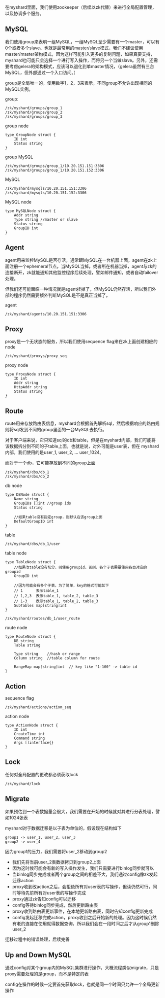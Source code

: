 在myshard里面，我们使用zookeeper（后续以zk代替）来进行全局配置管理，以及协调多个服务。

## MySQL

我们使用group来表明一组MySQL，一组MySQL至少需要有一个master，可以有0个或者多个slave。也就是最常用的master/slave模式，我们不建议使用master/master架构模式，因为这样可能引入更多的复制问题，如果真要支持，myshard也可能只会选择一个进行写入操作，而将另一个当做slave。另外，还需要考虑gelera的架构模式，应该可以退化到单master情况，（gelera虽然有三台MySQL，但外部通过一个入口访问。）

group是全局唯一的，使用数字1，2，3来表示，不同group不允许出现相同的MySQL实例。


group:

```
/zk/myshard/groups/group_1
/zk/myshard/groups/group_2
/zk/myshard/groups/group_3
```

group node

```
type GroupNode struct {
    ID int 
    Status string
}
```

group MySQL

```
/zk/myshard/groups/group_1/10.20.151.151:3306
/zk/myshard/groups/group_1/10.20.151.152:3306
```

MySQL 

```
/zk/myshard/mysqls/10.20.151.151:3306
/zk/myshard/mysqls/10.20.151.152:3306
```

MySQL node

```
type MySQLNode struct {
    Addr string 
    Type string //master or slave
    Status string
    GroupID int 
}
```

## Agent

agent用来监控MySQL是否存活，通常跟MySQL在一台机器上面，agent在zk上面注册一个ephemeral节点，当MySQL当掉，或者所在机器当掉，agent与zk的连接断开，zk就能通知其他监控程序后续处理，譬如邮件通知，或者自动failover处理。

但我们还可能面临一种情况就是agent挂掉了，但MySQL仍然存活，所以我们外部的程序仍然需要额外判断MySQL是不是真正当掉了。

agent

```
/zk/myshard/agents/10.20.151.151:3306
```

## Proxy

proxy是一个无状态的服务，所以我们使用sequence flag来在zk上面创建相应的node

```
/zk/myshard/proxys/proxy_seq
```

proxy node

```
type ProxyNode struct {
    ID int 
    Addr string
    HttpAddr string
    Status string
}
```

## Route

route用来存放路由表信息，myshard会根据首先解析sql，然后根据响应的路由规则将sql发到不同的group里面的一台MySQL去执行。

对于客户端来说，它只知道sql的db和table，但是在myshard内部，我们可能将该数据拆分到不同的子table上面，也就是说，对外可能是user表，但在
myshard内部，我们使用的是user_1, user_2, ... user_1024。

而对于一个db，它可能存放到不同的group上面

```
/zk/myshard/dbs/db_1
/zk/myshard/dbs/db_2
```

db node

```
type DBNode struct {
    Name string
    GroupIDs []int //group ids
    Status string

    //如果table没有指定group，则默认在该group上面
    DefaultGroupID int
}
```

table

```
/zk/myshard/dbs/db_1/user
```

table node

```
type TableNode struct {
    //如果改table没有切分，则使用groupid，否则，各个子表需要使用各自对应的groupid
    GroupID int

    //因为可能会有多个子表，为了简单，key的格式可能如下
    // 1      表示table_1
    // 1,2,3  表示table_1, table_2, table_3
    // 1-3    表示table_1, table_2, table_3
    SubTables map[string]int
}
```

```
/zk/myshard/routes/db_1/user_route
```

route node

```
type RouteNode struct {
    DB string
    Table string

    Type string    //hash or range
    Column string  //table column for route

    RangeMap map[string]int  // key like "1-100" -> table id 
}
```

## Action

sequence flag

```
/zk/myshard/actions/action_seq
```

action node

```
type ActionNode struct {
    ID int
    CreateTime int
    Command string
    Args []interface{}
}
```

## Lock

任何对全局配置的更改都必须获取lock

```
/zk/myshard/lock
```

## Migrate

如果预估到一个表数据量会很大，我们需要在开始的时候就对其进行分表处理，譬如1024张表

myshard对于数据迁移是以子表为单位的，假设现在结构如下

    group1 -> user_1, user_2, user_3
    group2 -> user_4

因为group1的压力，我们需要将user_2移动到group2

+ 我们先将当前user_2表数据拷贝到group2上面
+ 因为这时候可能会有新的写入操作发生，我们只需要进行binlog同步就可以
+ 当binlog同步完成或者两个group之间的相差不大，我们通过config像zk发起迁移action
+ proxy收到改action之后，会拒绝所有对user表的写操作，但读仍然可行，同时等待先前所有对user表的写操作完成
+ proxy通过zk告知config可以迁移
+ config等待binlog同步完成，然后更新路由表
+ proxy收到路由表更新事件，在本地更新路由表，同时告知config更新完成
+ config发起迁移完成action，proxy收到之后开始新的处理。因为这时候仍然有老的连接在使用就得数据查询，所以我们会在一段时间之后才从group1删除user_2

迁移过程中的错误处理，后续完善

## Up and Down MySQL

通过config对某个group内的MySQL集群进行操作，大概流程类似migrate，只是proxy需要处理的是group，而不是特定的表

config在操作的时候一定要首先获取lock，也就是同一个时间只允许一个全局更新操作